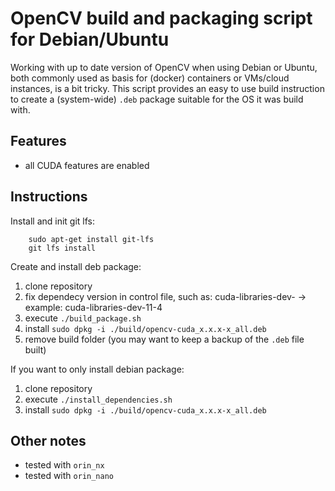 # OpenCV build and packaging script for Debian/Ubuntu

Working with up to date version of OpenCV when using Debian or Ubuntu, both commonly used as basis for (docker) containers or VMs/cloud instances, is a bit tricky. This script provides an easy to use build instruction to create a (system-wide) `.deb` package suitable for the OS it was build with.

## Features

- all CUDA features are enabled            

## Instructions

Install and init git lfs:

```
    sudo apt-get install git-lfs
    git lfs install
```
Create and install deb package:

1. clone repository
2. fix dependecy version in control file, such as: cuda-libraries-dev-<version-subversion> -> example: cuda-libraries-dev-11-4
3. execute `./build_package.sh`
4. install `sudo dpkg -i ./build/opencv-cuda_x.x.x-x_all.deb`
5. remove build folder (you may want to keep a backup of the `.deb` file built)

If you want to only install debian package:

1. clone repository
2. execute `./install_dependencies.sh`
3. install `sudo dpkg -i ./build/opencv-cuda_x.x.x-x_all.deb`

## Other notes
- tested with `orin_nx`
- tested with `orin_nano`
